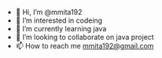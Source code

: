 - 👋 Hi, I’m @mmita192
- 👀 I’m interested in codeing
- 🌱 I’m currently learning java
- 💞️ I’m looking to collaborate on java project
- 📫 How to reach me mmita192@gmail.com

<!---
mmita192/mmita192 is a ✨ special ✨ repository because its `README.md` (this file) appears on your GitHub profile.
You can click the Preview link to take a look at your changes.
--->
